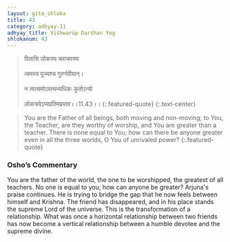 ```yaml
---
layout: gita_shloka
title: 43
category: adhyay-11
adhyay_title: Viśhwarūp Darśhan Yog
shlokanum: 43
---
```


> पितासि लोकस्य चराचरस्य<br><br>त्वमस्य पूज्यश्च गुरुर्गरीयान्।<br><br>न त्वत्समोऽस्त्यभ्यधिकः कुतोऽन्यो<br><br>लोकत्रयेऽप्यप्रतिमप्रभाव।।11.43।।
{:.featured-quote}
{:.text-center}

> You are the Father of all beings, both moving and non-moving; to You, the Teacher, are they worthy of worship, and You are greater than a teacher. There is none equal to You; how can there be anyone greater even in all the three worlds, O You of unrivaled power?
{:.featured-quote}

### Osho’s Commentary
You are the father of the world, the one to be worshipped, the greatest of all teachers. No one is equal to you; how can anyone be greater?
Arjuna's praise continues. He is trying to bridge the gap that he now feels between himself and Krishna. The friend has disappeared, and in his place stands the supreme Lord of the universe.
This is the transformation of a relationship. What was once a horizontal relationship between two friends has now become a vertical relationship between a humble devotee and the supreme divine.
